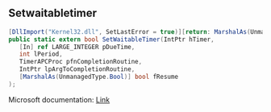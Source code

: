 ## Setwaitabletimer

```csharp
[DllImport("Kernel32.dll", SetLastError = true)][return: MarshalAs(UnmanagedType.Bool)]
public static extern bool SetWaitableTimer(IntPtr hTimer,
   [In] ref LARGE_INTEGER pDueTime,
   int lPeriod,
   TimerAPCProc pfnCompletionRoutine,
   IntPtr lpArgToCompletionRoutine,
   [MarshalAs(UnmanagedType.Bool)] bool fResume
);
```

Microsoft documentation: [Link](https://docs.microsoft.com/en-us/windows/win32/api/synchapi/nf-synchapi-setwaitabletimer)
